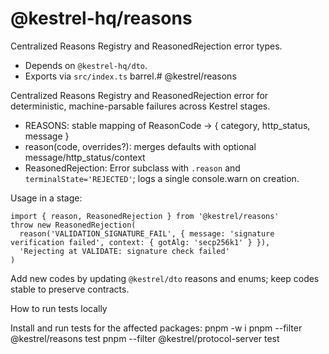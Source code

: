 # @kestrel-hq/reasons

Centralized Reasons Registry and ReasonedRejection error types.

- Depends on `@kestrel-hq/dto`.
- Exports via `src/index.ts` barrel.# @kestrel/reasons

Centralized Reasons Registry and ReasonedRejection error for deterministic, machine-parsable failures across Kestrel stages.

- REASONS: stable mapping of ReasonCode -> { category, http_status, message }
- reason(code, overrides?): merges defaults with optional message/http_status/context
- ReasonedRejection: Error subclass with `.reason` and `terminalState='REJECTED'`; logs a single console.warn on creation.

Usage in a stage:

```
import { reason, ReasonedRejection } from '@kestrel/reasons'
throw new ReasonedRejection(
  reason('VALIDATION_SIGNATURE_FAIL', { message: 'signature verification failed', context: { gotAlg: 'secp256k1' } }),
  'Rejecting at VALIDATE: signature check failed'
)
```

Add new codes by updating `@kestrel/dto` reasons and enums; keep codes stable to preserve contracts.

How to run tests locally

Install and run tests for the affected packages:
  pnpm -w i
  pnpm --filter @kestrel/reasons test
  pnpm --filter @kestrel/protocol-server test
